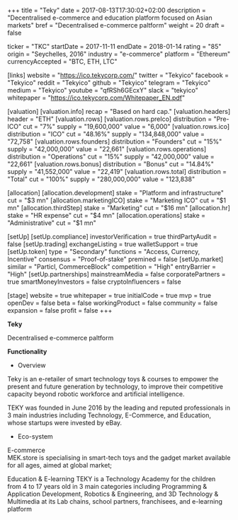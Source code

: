 +++
title = "Teky"
date = 2017-08-13T17:30:02+02:00
description = "Decentralised e-commerce and education platform focused on Asian markets"
bref = "Decentralised e-commerce paltform"
weight = 20
draft = false

ticker = "TKC"
startDate = 2017-11-11
endDate = 2018-01-14
rating = "85"
origin = "Seychelles, 2016"
industry = "e-commerce"
platform = "Ethereum"
currencyAccepted = "BTC, ETH, LTC"

[links]
  website = "https://ico.tekycorp.com/"
  twitter = "Tekyico"
  facebook = "Tekyico"
  reddit = "Tekyico"
  github = "Tekyico"
  telegram = "Tekyico"
  medium = "Tekyico"
  youtube = "qfRSh6GEcxY"
  slack = "tekyico"
  whitepaper = "https://ico.tekycorp.com/Whitepaper_EN.pdf"

[valuation]
  [valuation.info]
    recap = "Based on hard cap."
  [valuation.headers]
    header = "ETH"
  [valuation.rows]
    [valuation.rows.preIco]
      distribution = "Pre-ICO"
      cut = "7%"
      supply = "19,600,000"
      value = "6,000"
    [valuation.rows.ico]
      distribution = "ICO"
      cut = "48.16%"
      supply = "134,848,000"
      value = "72,758"
    [valuation.rows.founders]
      distribution = "Founders"
      cut = "15%"
      supply = "42,000,000"
      value = "22,661"
    [valuation.rows.operations]
      distribution = "Operations"
      cut = "15%"
      supply = "42,000,000"
      value = "22,661"
    [valuation.rows.bonus]
      distribution = "Bonus"
      cut = "14.84%"
      supply = "41,552,000"
      value = "22,419"
    [valuation.rows.total]
      distribution = "Total"
      cut = "100%"
      supply = "280,000,000"
      value = "123,838"

[allocation]
  [allocation.development]
    stake = "Platform and infrastructure"
    cut = "$3 mn"
  [allocation.marketingICO]
    stake = "Marketing ICO"
    cut = "$1 mn"
  [allocation.thirdStep]
    stake = "Marketing"
    cut = "$16 mn"
  [allocation.hr]
    stake = "HR expense"
    cut = "$4 mn"
  [allocation.operations]
    stake = "Administrative"
    cut = "$1 mn"

[setUp]
  [setUp.compliance]
    investorVerification = true
    thirdPartyAudit = false
  [setUp.trading]
    exchangeListing = true
    walletSupport = true
  [setUp.token]
    type = "Secondary"
    functions = "Access, Currency, Incentive"
    consensus = "Proof-of-stake"
    premined = false
  [setUp.market]
    similar = "Particl, CommerceBlock"
    competition = "High"
    entryBarrier = "High"
  [setUp.partnerships]
    mainstreamMedia = false
    corporatePartners = true
    smartMoneyInvestors = false
    cryptoInfluencers = false

[stage]
  website = true
  whitepaper = true
  initialCode = true
  mvp = true
  openDev = false
  beta = false
  workingProduct = false
  community = false
  expansion = false
  profit = false
+++

**Teky**

Decentralised e-commerce paltform

**Functionality**


* Overview

Teky is an e-retailer of smart technology toys & courses to empower the present and future generation by technology, to improve their competitive capacity beyond robotic workforce and artificial intelligence.  

TEKY was founded in June 2016 by the leading and reputed professionals in 3 main industries including Technology, E-Commerce, and Education, whose startups were invested by eBay.


* Eco-system

E-commerce  
MEK.store is specialising in smart-tech toys and the gadget market available for all ages, aimed at global market;

Education & E-learning
TEKY is a Technology Academy for the children from 4 to 17 years old in 3 main categories including Programming & Application Development, Robotics & Engineering, and 3D Technology & Multimedia at its Lab chains, school partners, franchisees, and e-learning platform

